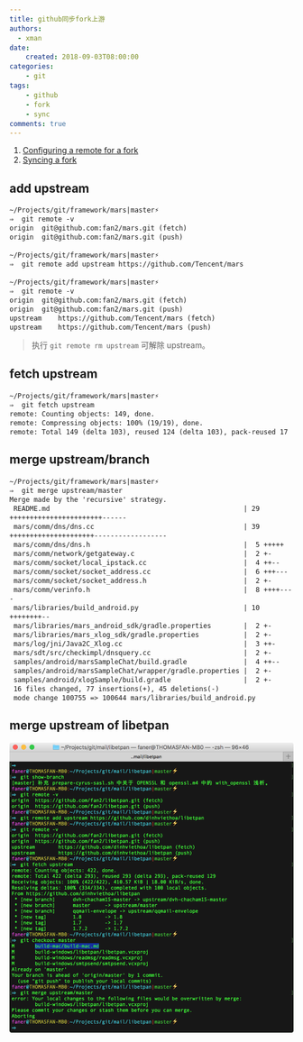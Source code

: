 ```yaml
---
title: github同步fork上游
authors:
  - xman
date:
    created: 2018-09-03T08:00:00
categories:
    - git
tags:
    - github
    - fork
    - sync
comments: true
---
```


1. [Configuring a remote for a fork](https://help.github.com/articles/configuring-a-remote-for-a-fork/)  
2. [Syncing a fork](https://help.github.com/articles/syncing-a-fork/)  

<!-- more -->

## add upstream

```shell
~/Projects/git/framework/mars|master⚡
⇒  git remote -v
origin	git@github.com:fan2/mars.git (fetch)
origin	git@github.com:fan2/mars.git (push)

~/Projects/git/framework/mars|master⚡
⇒  git remote add upstream https://github.com/Tencent/mars

~/Projects/git/framework/mars|master⚡
⇒  git remote -v
origin	git@github.com:fan2/mars.git (fetch)
origin	git@github.com:fan2/mars.git (push)
upstream	https://github.com/Tencent/mars (fetch)
upstream	https://github.com/Tencent/mars (push)
```

> 执行 `git remote rm upstream` 可解除 upstream。

## fetch upstream

```shell
~/Projects/git/framework/mars|master⚡
⇒  git fetch upstream
remote: Counting objects: 149, done.
remote: Compressing objects: 100% (19/19), done.
remote: Total 149 (delta 103), reused 124 (delta 103), pack-reused 17
```

## merge upstream/branch

```shell
~/Projects/git/framework/mars|master⚡
⇒  git merge upstream/master
Merge made by the 'recursive' strategy.
 README.md                                                | 29 +++++++++++++++++++++++------
 mars/comm/dns/dns.cc                                     | 39 +++++++++++++++++++++------------------
 mars/comm/dns/dns.h                                      |  5 +++++
 mars/comm/network/getgateway.c                           |  2 +-
 mars/comm/socket/local_ipstack.cc                        |  4 ++--
 mars/comm/socket/socket_address.cc                       |  6 +++---
 mars/comm/socket/socket_address.h                        |  2 +-
 mars/comm/verinfo.h                                      |  8 ++++----
 mars/libraries/build_android.py                          | 10 ++++++++--
 mars/libraries/mars_android_sdk/gradle.properties        |  2 +-
 mars/libraries/mars_xlog_sdk/gradle.properties           |  2 +-
 mars/log/jni/Java2C_Xlog.cc                              |  3 ++-
 mars/sdt/src/checkimpl/dnsquery.cc                       |  2 +-
 samples/android/marsSampleChat/build.gradle              |  4 ++--
 samples/android/marsSampleChat/wrapper/gradle.properties |  2 +-
 samples/android/xlogSample/build.gradle                  |  2 +-
 16 files changed, 77 insertions(+), 45 deletions(-)
 mode change 100755 => 100644 mars/libraries/build_android.py
```

## merge upstream of libetpan

![merge_from_upstream_to_fork(libetpan)](../images/merge_from_upstream_to_fork(libetpan).png)
